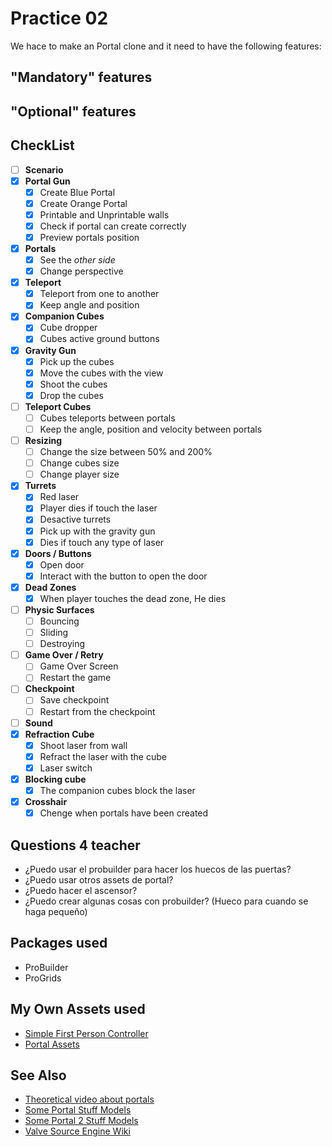 # Practice 02

We hace to make an Portal clone and it need to have the following features:

## "Mandatory" features

## "Optional" features

## CheckList

- [ ] **Scenario**
- [x] **Portal Gun**
	- [x] Create Blue Portal
	- [x] Create Orange Portal
	- [x] Printable and Unprintable walls
	- [x] Check if portal can create correctly
	- [x] Preview portals position
- [x] **Portals**
	- [x] See the *other side*
	- [x] Change perspective
- [x] **Teleport**
	- [x] Teleport from one to another
	- [x] Keep angle and position
- [x] **Companion Cubes**
	- [x] Cube dropper
	- [x] Cubes active ground buttons
- [x] **Gravity Gun**
	- [x] Pick up the cubes
	- [x] Move the cubes with the view
	- [x] Shoot the cubes
	- [x] Drop the cubes
- [ ] **Teleport Cubes**
	- [ ] Cubes teleports between portals
	- [ ] Keep the angle, position and velocity between portals
- [ ] **Resizing**
	- [ ] Change the size between 50% and 200%
	- [ ] Change cubes size
	- [ ] Change player size
- [x] **Turrets**
	- [x] Red laser
	- [x] Player dies if touch the laser
	- [x] Desactive turrets
	- [x] Pick up with the gravity gun
	- [x] Dies if touch any type of laser

- [x] **Doors / Buttons**
	- [x] Open door
	- [x] Interact with the button to open the door
- [x] **Dead Zones**
	- [x] When player touches the dead zone, He dies
- [ ] **Physic Surfaces**
	- [ ] Bouncing
	- [ ] Sliding
	- [ ] Destroying
- [ ] **Game Over / Retry**
	- [ ] Game Over Screen
	- [ ] Restart the game
- [ ] **Checkpoint**
	- [ ] Save checkpoint
	- [ ] Restart from the checkpoint
- [ ] **Sound**
- [x] **Refraction Cube**
	- [x] Shoot laser from wall
	- [x] Refract the laser with the cube
	- [x] Laser switch
- [x] **Blocking cube**
	- [x] The companion cubes block the laser
- [x] **Crosshair**
	- [x] Chenge when portals have been created

## Questions 4 teacher

- ¿Puedo usar el probuilder para hacer los huecos de las puertas?
- ¿Puedo usar otros assets de portal?
- ¿Puedo hacer el ascensor?
- ¿Puedo crear algunas cosas con probuilder? (Hueco para cuando se haga pequeño)

## Packages used

- ProBuilder
- ProGrids

## My Own Assets used

- [Simple First Person Controller](http://magicdvstudio.com/assets/simpleFirstPersonController.unitypackage)
- [Portal Assets](http://magicdvstudio.com/assets/PortalAssets_magicdidac.unitypackage)

## See Also

- [Theoretical video about portals](https://www.youtube.com/watch?v=_SmPR5mvH7w) 
- [Some Portal Stuff Models](https://www.models-resource.com/pc_computer/portal)
- [Some Portal 2 Stuff Models](https://www.models-resource.com/pc_computer/portal2)
- [Valve Source Engine Wiki](https://developer.valvesoftware.com/wiki/Main_Page)
